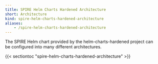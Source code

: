 ```yaml
---
title: SPIRE Helm Charts Hardened Architecture
short: Architecture
kind: spire-helm-charts-hardened-architecture
aliases:
    - /spire-helm-charts-hardened-architecture
---
```


The SPIRE Helm chart provided by the helm-charts-hardened project can be configured into many different architectures.

{{< sectiontoc "spire-helm-charts-hardened-architecture" >}}
